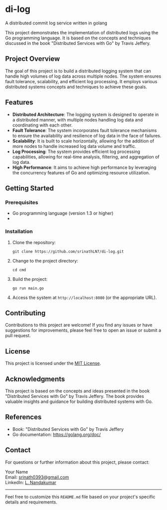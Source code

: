 # di-log
A distributed commit log service written in golang

This project demonstrates the implementation of distributed logs using the Go programming language. It is based on the concepts and techniques discussed in the book "Distributed Services with Go" by Travis Jeffery.

## Project Overview

The goal of this project is to build a distributed logging system that can handle high volumes of log data across multiple nodes. The system ensures fault tolerance, scalability, and efficient log processing. 
It employs various distributed systems concepts and techniques to achieve these goals.

## Features

- **Distributed Architecture**: The logging system is designed to operate in a distributed manner, with multiple nodes handling log data and coordinating with each other.
- **Fault Tolerance**: The system incorporates fault tolerance mechanisms to ensure the availability and resilience of log data in the face of failures.
- **Scalability**: It is built to scale horizontally, allowing for the addition of more nodes to handle increased log data volume and traffic.
- **Log Processing**: The system provides efficient log processing capabilities, allowing for real-time analysis, filtering, and aggregation of log data.
- **High Performance**: It aims to achieve high performance by leveraging the concurrency features of Go and optimizing resource utilization.

## Getting Started

### Prerequisites

- Go programming language (version 1.3 or higher)
- 

### Installation

1. Clone the repository:

   ```shell
   git clone https://github.com/srinathLN7/di-log.git
   ```

2. Change to the project directory:

   ```shell
   cd cmd
   ```

3. Build the project:

   ```shell
   go run main.go
   ```

4. Access the system at `http://localhost:8080` (or the appropriate URL).

## Contributing

Contributions to this project are welcome! If you find any issues or have suggestions for improvements, please feel free to open an issue or submit a pull request.

## License

This project is licensed under the [MIT License](LICENSE).

## Acknowledgments

This project is based on the concepts and ideas presented in the book "Distributed Services with Go" by Travis Jeffery. The book provides valuable insights and guidance for building distributed systems with Go.

## References

- Book: "Distributed Services with Go" by Travis Jeffery
- Go documentation: https://golang.org/doc/

## Contact

For questions or further information about this project, please contact:

Your Name  
Email: srinath0393@gmail.com  
LinkedIn: [L. Nandakumar](https://www.linkedin.com/in/lnandakumar/)

---

Feel free to customize this `README.md` file based on your project's specific details and requirements.
